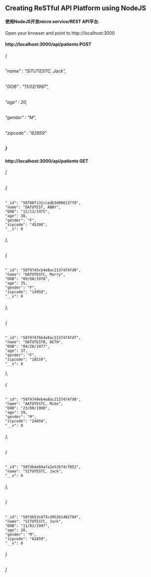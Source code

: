 ## Creating ReSTful API Platform using NodeJS 

#### 使用NodeJS开发micro service/REST API平台. 

Open your browser and point to http://localhost:3000

#### http://localhost:3000/api/patients  POST
######   {
######   "name" : "SITUTESTC, Jack",
######   "DOB" : "11/02/1997",
######   "age" : 20,
######   "gender" : "M",
######   "zipcode" : "62859"
##### }

#### http://localhost:3000/api/patients  GET
######   [
######   {
    "_id": "58f86f131ccadb3d00613ff0",
    "name": "DATUTEST, ABBY",
    "DOB": "12/13/1975",
    "age": 38,
    "gender": "F",
    "zipcode": "45399",
    "__v": 0
######   },
######   {
    "_id": "58f9745cb4e8ac2137474fd6",
    "name": "DATUTESTC, Marry",
    "DOB": "09/08/1978",
    "age": 35,
    "gender": "F",
    "zipcode": "14959",
    "__v": 0
######   },
######   {
    "_id": "58f97476b4e8ac2137474fd7",
    "name": "DATUTESTB, BETH",
    "DOB": "04/26/1977",
    "age": 37,
    "gender": "F",
    "zipcode": "10519",
    "__v": 0
  },
######   {
    "_id": "58f9749eb4e8ac2137474fd8",
    "name": "AATUTESTC, Mike",
    "DOB": "23/08/1998",
    "age": 19,
    "gender": "M",
    "zipcode": "24859",
    "__v": 0
######   },
######   {
    "_id": "58fdb4e84a7a2e52674cf052",
    "name": "SITUTESTC, Jack",
    "__v": 0
######   },
######   {
    "_id": "58fdb53c473cd952b1402794",
    "name": "SITUTESTC, Jack",
    "DOB": "11/02/1997",
    "age": 20,
    "gender": "M",
    "zipcode": "62859",
    "__v": 0
######   }
######   ]